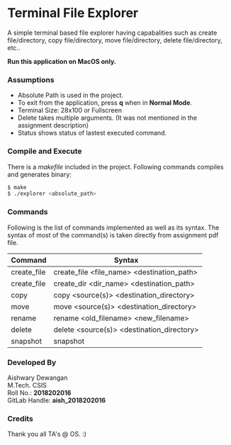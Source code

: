 # Terminal File Explorer

A simple terminal based file explorer having capabalities such as create file/directory, copy file/directory, move file/directory, delete file/directory, etc..

**Run this application on MacOS only.**

### Assumptions
* Absolute Path is used in the project.
* To exit from the application, press **q** when in **Normal Mode**.
* Terminal Size: 28x100 or Fullscreen
* Delete takes multiple arguments. (It was not mentioned in the assignment description)
* Status shows status of lastest executed command.

### Compile and Execute

There is a *makefile* included in the project. Following commands compiles and generates binary:

```sh
$ make
$ ./explorer <absolute_path>
```

### Commands

Following is the list of commands implemented as well as its syntax. The syntax of most of the command(s) is taken directly from assignment pdf file.

| Command | Syntax |
| ------ | ------ |
| create_file | create_file <file_name> <destination_path> |
| create_file | create_dir <dir_name> <destination_path> |
| copy | copy <source(s)> <destination_directory> |
| move | move <source(s)> <destination_directory> |
| rename | rename <old_filename> <new_filename> |
| delete | delete <source(s)> <destination_directory> |
| snapshot | snapshot <folder> <dumpfile> |

### Developed By
Aishwary Dewangan <br/>
M.Tech. CSIS <br/>
Roll No.: **2018202016** <br/>
GitLab Handle: **aish_2018202016** <br/>

### Credits
Thank you all TA's @ OS. :)